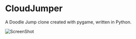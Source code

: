 # CloudJumper
A Doodle Jump clone created with pygame, written in Python.

![ScreenShot](https://raw.github.com/maryhu/CloudJumper/master/Images/instructions.jpg)
